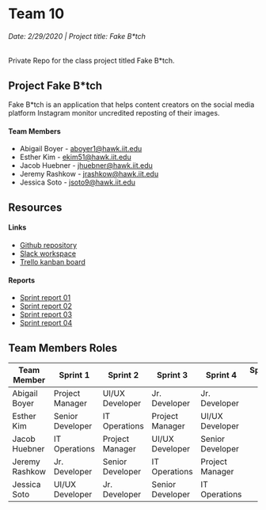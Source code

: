 # Team 10
###### Date: 2/29/2020 | Project title: Fake B*tch
Private Repo for the class project titled Fake B*tch.

## Project Fake B*tch
Fake B*tch is an application that helps content creators on the social media platform Instagram monitor uncredited reposting of their images.

#### Team Members
- Abigail Boyer - aboyer1@hawk.iit.edu
- Esther Kim - ekim51@hawk.iit.edu
- Jacob Huebner - jhuebner@hawk.iit.edu
- Jeremy Rashkow - jrashkow@hawk.iit.edu
- Jessica Soto - jsoto9@hawk.iit.edu

## Resources

#### Links

- [Github repository](https://github.com/illinoistech-itm/2020-team10f)
- [Slack workspace](https://app.slack.com/client/TSFTHEN11/CSEJ6PRU2)
- [Trello kanban board](https://trello.com/b/dhHQU1H7/fakebtch)

#### Reports
- [Sprint report 01](https://github.com/illinoistech-itm/2020-team10f/tree/master/reports/sprint-01/sprint-01.md)
- [Sprint report 02](https://github.com/illinoistech-itm/2020-team10f/tree/master/reports/sprint-02/sprint-02.md)
- [Sprint report 03](https://github.com/illinoistech-itm/2020-team10f/tree/master/reports/sprint-03/sprint-03.md)
- [Sprint report 04]()

## Team Members Roles
| Team Member    | Sprint 1         | Sprint 2         | Sprint 3         | Sprint 4         | Sprint 5         |
| -------------- | ---------------- | ---------------- | ---------------- | ---------------- | ---------------- |
| Abigail Boyer  | Project Manager  | UI/UX Developer  | Jr. Developer    | Jr. Developer    |                  |
| Esther Kim     | Senior Developer | IT Operations    | Project Manager  | UI/UX Developer  |                  | 
| Jacob Huebner  | IT Operations    | Project Manager  | UI/UX Developer  | Senior Developer |                  | 
| Jeremy Rashkow | Jr. Developer    | Senior Developer | IT Operations    | Project Manager  |                  | 
| Jessica Soto   | UI/UX Developer  | Jr. Developer    | Senior Developer | IT Operations    |                  | 

